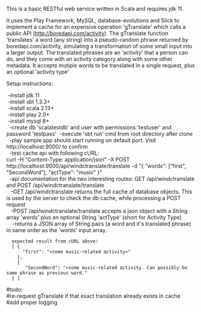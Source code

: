 This is a basic RESTful web service written in Scala and requires jdk 11.  

It uses the Play Framework, MySQL, database-evolutions and Slick to implement a cache for an expensive operation 'gTranslate' which calls a public API (http://boredapi.com/activity). The gTranslate function 'translates' a word (any string) into a pseudo-random phrase returned by boredapi.com/activity, simulating a transformation of some small input into a larger output. The translated phrases are an 'activity' that a person can do, and they come with an activity category along with some other metadata. It accepts mutiple words to be translated in a single request, plus an optional 'activity type'  
  
Setup instructions:  

  &nbsp;-install jdk 11  
  &nbsp;-install sbt 1.3.3+  
  &nbsp;-install scala 2.13+  
  &nbsp;-install play 2.0+  
  &nbsp;-install mysql 8+  
  &nbsp;&nbsp;-create db 'scalatestdb' and user with permissions 'testuser' and password 'testpass'
  &nbsp;-execute 'sbt run' cmd from root directory after clone  
    &nbsp;&nbsp;-play sample app should start running on default port. Visit http://localhost:9000/ to confirm  
    &nbsp;&nbsp;-test cache api with following cURL:   
      curl -H "Content-Type: application/json" -X POST http://localhost:9000/api/windctranslate/translate -d "{ "words": ["first", "SecondWord"], \"actType\": \"music\" }"  
    &nbsp;&nbsp;-api documentation for the two interesting routes: GET /api/windctranslate  and  POST /api/windctranslate/translate  
      &nbsp;&nbsp;&nbsp;-GET /api/windctranslate  returns the full cache of database objects. This is used by the server to check the db cache, while processing a POST request  
      &nbsp;&nbsp;&nbsp;-POST /api/windctranslate/translate  accepts a json object with a String array 'words' plus an optional String 'actType' (short for Activity Type)  
        &nbsp;&nbsp;&nbsp;&nbsp;-returns a JSON array of String pairs (a word and it's translated phrase) in same order as the 'words' input array.  
  
      expected result from cURL above:   
      [ {  
          "first": "<some music-related activity>"  
        },  
        {  
           "SecondWord": "<some music-related activity. Can possibly be same phrase as previous word."  
      } ]  



#todo:  
#re-request gTranslate if that exact translation already exists in cache  
#add proper logging  
